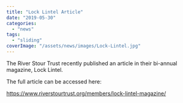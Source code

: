 ```yaml
---
title: "Lock Lintel Article"
date: "2019-05-30"
categories:
  - "news"
tags:
  - "sliding"
coverImage: "/assets/news/images/Lock-Lintel.jpg"
---
```


The River Stour Trust recently published an article in their bi-annual magazine, Lock Lintel.

The full article can be accessed here:

https://www.riverstourtrust.org/members/lock-lintel-magazine/

